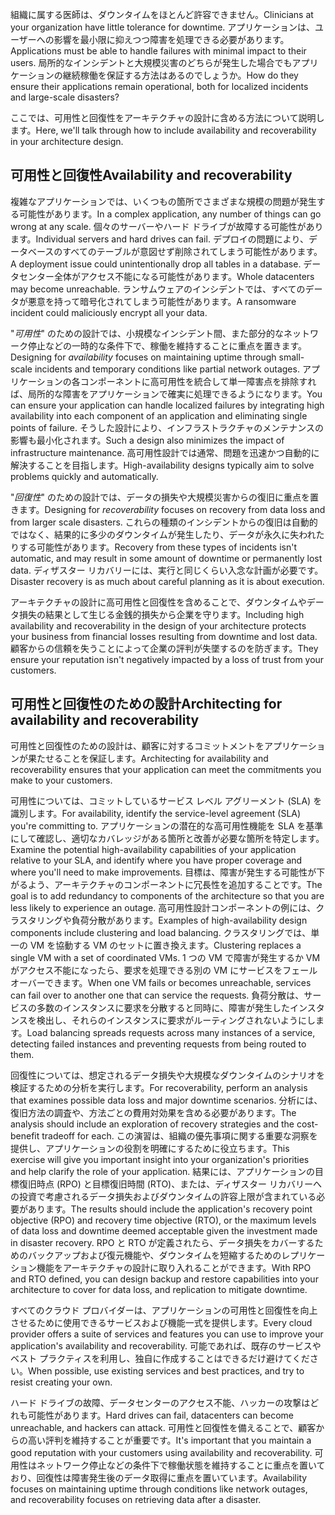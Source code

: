 <span data-ttu-id="1fc35-101">組織に属する医師は、ダウンタイムをほとんど許容できません。</span><span class="sxs-lookup"><span data-stu-id="1fc35-101">Clinicians at your organization have little tolerance for downtime.</span></span> <span data-ttu-id="1fc35-102">アプリケーションは、ユーザーへの影響を最小限に抑えつつ障害を処理できる必要があります。</span><span class="sxs-lookup"><span data-stu-id="1fc35-102">Applications must be able to handle failures with minimal impact to their users.</span></span> <span data-ttu-id="1fc35-103">局所的なインシデントと大規模災害のどちらが発生した場合でもアプリケーションの継続稼働を保証する方法はあるのでしょうか。</span><span class="sxs-lookup"><span data-stu-id="1fc35-103">How do they ensure their applications remain operational, both for localized incidents and large-scale disasters?</span></span> 

<span data-ttu-id="1fc35-104">ここでは、可用性と回復性をアーキテクチャの設計に含める方法について説明します。</span><span class="sxs-lookup"><span data-stu-id="1fc35-104">Here, we'll talk through how to include availability and recoverability in your architecture design.</span></span>

## <a name="availability-and-recoverability"></a><span data-ttu-id="1fc35-105">可用性と回復性</span><span class="sxs-lookup"><span data-stu-id="1fc35-105">Availability and recoverability</span></span>

<span data-ttu-id="1fc35-106">複雑なアプリケーションでは、いくつもの箇所でさまざまな規模の問題が発生する可能性があります。</span><span class="sxs-lookup"><span data-stu-id="1fc35-106">In a complex application, any number of things can go wrong at any scale.</span></span> <span data-ttu-id="1fc35-107">個々のサーバーやハード ドライブが故障する可能性があります。</span><span class="sxs-lookup"><span data-stu-id="1fc35-107">Individual servers and hard drives can fail.</span></span> <span data-ttu-id="1fc35-108">デプロイの問題により、データベースのすべてのテーブルが意図せず削除されてしまう可能性があります。</span><span class="sxs-lookup"><span data-stu-id="1fc35-108">A deployment issue could unintentionally drop all tables in a database.</span></span> <span data-ttu-id="1fc35-109">データセンター全体がアクセス不能になる可能性があります。</span><span class="sxs-lookup"><span data-stu-id="1fc35-109">Whole datacenters may become unreachable.</span></span> <span data-ttu-id="1fc35-110">ランサムウェアのインシデントでは、すべてのデータが悪意を持って暗号化されてしまう可能性があります。</span><span class="sxs-lookup"><span data-stu-id="1fc35-110">A ransomware incident could maliciously encrypt all your data.</span></span>

<span data-ttu-id="1fc35-111">"*可用性*" のための設計では、小規模なインシデント間、また部分的なネットワーク停止などの一時的な条件下で、稼働を維持することに重点を置きます。</span><span class="sxs-lookup"><span data-stu-id="1fc35-111">Designing for *availability* focuses on maintaining uptime through small-scale incidents and temporary conditions like partial network outages.</span></span> <span data-ttu-id="1fc35-112">アプリケーションの各コンポーネントに高可用性を統合して単一障害点を排除すれば、局所的な障害をアプリケーションで確実に処理できるようになります。</span><span class="sxs-lookup"><span data-stu-id="1fc35-112">You can ensure your application can handle localized failures by integrating high availability into each component of an application and eliminating single points of failure.</span></span> <span data-ttu-id="1fc35-113">そうした設計により、インフラストラクチャのメンテナンスの影響も最小化されます。</span><span class="sxs-lookup"><span data-stu-id="1fc35-113">Such a design also minimizes the impact of infrastructure maintenance.</span></span> <span data-ttu-id="1fc35-114">高可用性設計では通常、問題を迅速かつ自動的に解決することを目指します。</span><span class="sxs-lookup"><span data-stu-id="1fc35-114">High-availability designs typically aim to solve problems quickly and automatically.</span></span>

<span data-ttu-id="1fc35-115">"*回復性*" のための設計では、データの損失や大規模災害からの復旧に重点を置きます。</span><span class="sxs-lookup"><span data-stu-id="1fc35-115">Designing for *recoverability* focuses on recovery from data loss and from larger scale disasters.</span></span> <span data-ttu-id="1fc35-116">これらの種類のインシデントからの復旧は自動的ではなく、結果的に多少のダウンタイムが発生したり、データが永久に失われたりする可能性があります。</span><span class="sxs-lookup"><span data-stu-id="1fc35-116">Recovery from these types of incidents isn't automatic, and may result in some amount of downtime or permanently lost data.</span></span> <span data-ttu-id="1fc35-117">ディザスター リカバリーには、実行と同じくらい入念な計画が必要です。</span><span class="sxs-lookup"><span data-stu-id="1fc35-117">Disaster recovery is as much about careful planning as it is about execution.</span></span>

<span data-ttu-id="1fc35-118">アーキテクチャの設計に高可用性と回復性を含めることで、ダウンタイムやデータ損失の結果として生じる金銭的損失から企業を守ります。</span><span class="sxs-lookup"><span data-stu-id="1fc35-118">Including high availability and recoverability in the design of your architecture protects your business from financial losses resulting from downtime and lost data.</span></span> <span data-ttu-id="1fc35-119">顧客からの信頼を失うことによって企業の評判が失墜するのを防ぎます。</span><span class="sxs-lookup"><span data-stu-id="1fc35-119">They ensure your reputation isn't negatively impacted by a loss of trust from your customers.</span></span>

## <a name="architecting-for-availability-and-recoverability"></a><span data-ttu-id="1fc35-120">可用性と回復性のための設計</span><span class="sxs-lookup"><span data-stu-id="1fc35-120">Architecting for availability and recoverability</span></span>

<span data-ttu-id="1fc35-121">可用性と回復性のための設計は、顧客に対するコミットメントをアプリケーションが果たせることを保証します。</span><span class="sxs-lookup"><span data-stu-id="1fc35-121">Architecting for availability and recoverability ensures that your application can meet the commitments you make to your customers.</span></span>

<span data-ttu-id="1fc35-122">可用性については、コミットしているサービス レベル アグリーメント (SLA) を識別します。</span><span class="sxs-lookup"><span data-stu-id="1fc35-122">For availability, identify the service-level agreement (SLA) you're committing to.</span></span> <span data-ttu-id="1fc35-123">アプリケーションの潜在的な高可用性機能を SLA を基準にして確認し、適切なカバレッジがある箇所と改善が必要な箇所を特定します。</span><span class="sxs-lookup"><span data-stu-id="1fc35-123">Examine the potential high-availability capabilities of your application relative to your SLA, and identify where you have proper coverage and where you'll need to make improvements.</span></span> <span data-ttu-id="1fc35-124">目標は、障害が発生する可能性が下がるよう、アーキテクチャのコンポーネントに冗長性を追加することです。</span><span class="sxs-lookup"><span data-stu-id="1fc35-124">The goal is to add redundancy to components of the architecture so that you are less likely to experience an outage.</span></span> <span data-ttu-id="1fc35-125">高可用性設計コンポーネントの例には、クラスタリングや負荷分散があります。</span><span class="sxs-lookup"><span data-stu-id="1fc35-125">Examples of high-availability design components include clustering and load balancing.</span></span> <span data-ttu-id="1fc35-126">クラスタリングでは、単一の VM を協動する VM のセットに置き換えます。</span><span class="sxs-lookup"><span data-stu-id="1fc35-126">Clustering replaces a single VM with a set of coordinated VMs.</span></span> <span data-ttu-id="1fc35-127">1 つの VM で障害が発生するか VM がアクセス不能になったら、要求を処理できる別の VM にサービスをフェールオーバーできます。</span><span class="sxs-lookup"><span data-stu-id="1fc35-127">When one VM fails or becomes unreachable, services can fail over to another one that can service the requests.</span></span> <span data-ttu-id="1fc35-128">負荷分散は、サービスの多数のインスタンスに要求を分散すると同時に、障害が発生したインスタンスを検出し、それらのインスタンスに要求がルーティングされないようにします。</span><span class="sxs-lookup"><span data-stu-id="1fc35-128">Load balancing spreads requests across many instances of a service, detecting failed instances and preventing requests from being routed to them.</span></span>

<span data-ttu-id="1fc35-129">回復性については、想定されるデータ損失や大規模なダウンタイムのシナリオを検証するための分析を実行します。</span><span class="sxs-lookup"><span data-stu-id="1fc35-129">For recoverability, perform an analysis that examines possible data loss and major downtime scenarios.</span></span> <span data-ttu-id="1fc35-130">分析には、復旧方法の調査や、方法ごとの費用対効果を含める必要があります。</span><span class="sxs-lookup"><span data-stu-id="1fc35-130">The analysis should include an exploration of recovery strategies and the cost-benefit tradeoff for each.</span></span> <span data-ttu-id="1fc35-131">この演習は、組織の優先事項に関する重要な洞察を提供し、アプリケーションの役割を明確にするために役立ちます。</span><span class="sxs-lookup"><span data-stu-id="1fc35-131">This exercise will give you important insight into your organization's priorities and help clarify the role of your application.</span></span> <span data-ttu-id="1fc35-132">結果には、アプリケーションの目標復旧時点 (RPO) と目標復旧時間 (RTO)、または、ディザスター リカバリーへの投資で考慮されるデータ損失およびダウンタイムの許容上限が含まれている必要があります。</span><span class="sxs-lookup"><span data-stu-id="1fc35-132">The results should include the application's recovery point objective (RPO) and recovery time objective (RTO), or the maximum levels of data loss and downtime deemed acceptable given the investment made in disaster recovery.</span></span> <span data-ttu-id="1fc35-133">RPO と RTO が定義されたら、データ損失をカバーするためのバックアップおよび復元機能や、ダウンタイムを短縮するためのレプリケーション機能をアーキテクチャの設計に取り入れることができます。</span><span class="sxs-lookup"><span data-stu-id="1fc35-133">With RPO and RTO defined, you can design backup and restore capabilities into your architecture to cover for data loss, and replication to mitigate downtime.</span></span>

<span data-ttu-id="1fc35-134">すべてのクラウド プロバイダーは、アプリケーションの可用性と回復性を向上させるために使用できるサービスおよび機能一式を提供します。</span><span class="sxs-lookup"><span data-stu-id="1fc35-134">Every cloud provider offers a suite of services and features you can use to improve your application's availability and recoverability.</span></span> <span data-ttu-id="1fc35-135">可能であれば、既存のサービスやベスト プラクティスを利用し、独自に作成することはできるだけ避けてください。</span><span class="sxs-lookup"><span data-stu-id="1fc35-135">When possible, use existing services and best practices, and try to resist creating your own.</span></span>

<span data-ttu-id="1fc35-136">ハード ドライブの故障、データセンターのアクセス不能、ハッカーの攻撃はどれも可能性があります。</span><span class="sxs-lookup"><span data-stu-id="1fc35-136">Hard drives can fail, datacenters can become unreachable, and hackers can attack.</span></span> <span data-ttu-id="1fc35-137">可用性と回復性を備えることで、顧客からの高い評判を維持することが重要です。</span><span class="sxs-lookup"><span data-stu-id="1fc35-137">It's important that you maintain a good reputation with your customers using availability and recoverability.</span></span> <span data-ttu-id="1fc35-138">可用性はネットワーク停止などの条件下で稼働状態を維持することに重点を置いており、回復性は障害発生後のデータ取得に重点を置いています。</span><span class="sxs-lookup"><span data-stu-id="1fc35-138">Availability focuses on maintaining uptime through conditions like network outages, and recoverability focuses on retrieving data after a disaster.</span></span>
